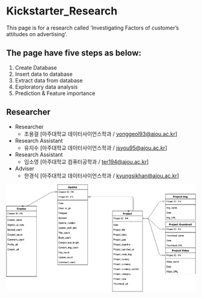 # Kickstarter_Research

This page is for a research called 'Investigating Factors of customer’s attitudes on advertising'.

## The page have five steps as below:

1. Create Database
2. Insert data to database
3. Extract data from database
4. Exploratory data analysis
5. Prediction & Feature importance

## Researcher
*	Researcher    
    *	조용걸 [아주대학교 데이터사이언스학과 / yonggeol93@ajou.ac.kr]
*	Research Assistant 
    * 유지수 [아주대학교 데이터사이언스학과 / jsyou95@ajou.ac.kr] 
*	Research Assistant 
    * 임소영 [아주대학교 컴퓨터공학과 / ter194@ajou.ac.kr] 
*	Adviser 
    *	한경식 [아주대학교 데이터사이언스학과 / kyungsikhan@ajou.ac.kr]
  
![Alt text](./img/Kickstarter_ERD.png "ERD")
